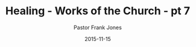 ---
lunr: "true"
title: "Healing - Works of the Church - pt 7"
author: "Pastor Frank Jones"
postDate: "11-15-2015"
date: 2015-11-15
category: "sermons"
slug: "2015/11/ffc_11152015"
icon: microphone
audioLink: "ffc_11152015"
tags: [healing, disciples, great commission]
mp3: "ffc_11152015/11152015.mp3"
ogg: "ffc_11152015/11152015.ogg"
linkurl: "https://archive.org/download/ffc_11152015/ffc_11152015_files.xml"
ipath: "https://archive.org/download/ffc_11152015/11152015.mp3"
layout: sermon.html
---
